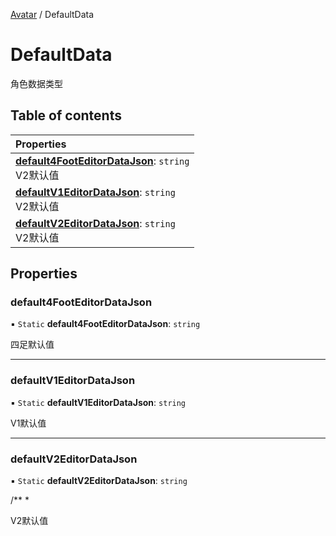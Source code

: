 [Avatar](../groups/Avatar.Avatar.md) / DefaultData

# DefaultData <Badge type="tip" text="Class" /> <Score text="DefaultData" />

角色数据类型

## Table of contents

| Properties |
| :-----|
| **[default4FootEditorDataJson](Gameplay.DefaultData.md#default4footeditordatajson)**: `string` <br> V2默认值|
| **[defaultV1EditorDataJson](Gameplay.DefaultData.md#defaultv1editordatajson)**: `string` <br> V2默认值|
| **[defaultV2EditorDataJson](Gameplay.DefaultData.md#defaultv2editordatajson)**: `string` <br> V2默认值|

## Properties

### default4FootEditorDataJson <Score text="default" /> 

▪ `Static` **default4FootEditorDataJson**: `string`

四足默认值

___

### defaultV1EditorDataJson <Score text="defaultV" /> 

▪ `Static` **defaultV1EditorDataJson**: `string`

V1默认值

___

### defaultV2EditorDataJson <Score text="defaultV" /> 

▪ `Static` **defaultV2EditorDataJson**: `string`

/**
*

V2默认值

